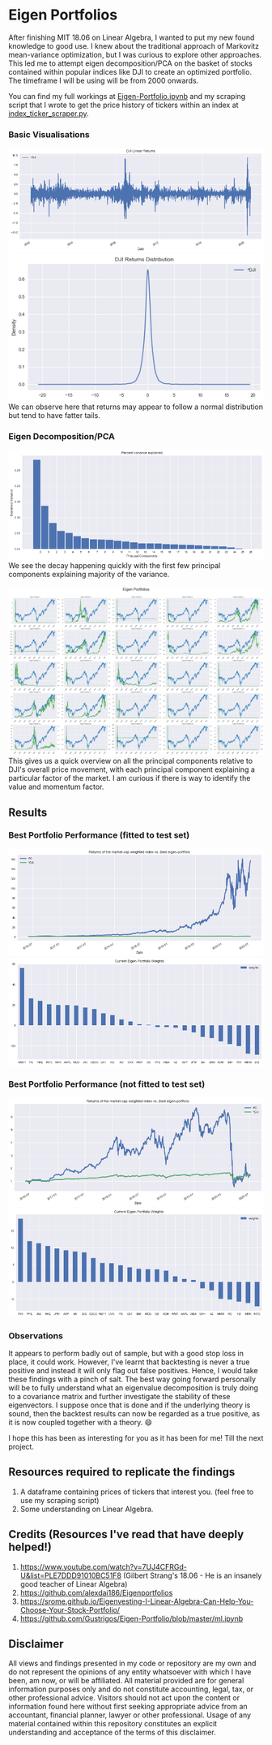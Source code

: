 # Eigen Portfolios
After finishing MIT 18.06 on Linear Algebra, I wanted to put my new found knowledge to good use. I knew about the traditional approach of Markovitz mean-variance optimization, but I was curious to explore other approaches. This led me to attempt eigen decomposition/PCA on the basket of stocks contained within popular indices like DJI to create an optimized portfolio. The timeframe I will be using will be from 2000 onwards. <br>

You can find my full workings at [Eigen-Portfolio.ipynb](Eigen-Portfolio.ipynb) and my scraping script that I wrote to get the price history of tickers within an index at [index_ticker_scraper.py](index_ticker_scraper.py).

### Basic Visualisations
![](Images/DJI-Returns.png)
![](Images/DJI-Returns-Distribution.png) <br>
We can observe here that returns may appear to follow a normal distribution but tend to have fatter tails.

### Eigen Decomposition/PCA
![](Images/Explained-Variance.png)
<br> We see the decay happening quickly with the first few principal components explaining majority of the variance. <br><br>
![](Images/Eigen-Portfolios.png) <br>
This gives us a quick overview on all the principal components relative to DJI's overall price movement, with each principal component explaining a particular factor of the market. I am curious if there is way to identify the value and momentum factor.

## Results 
### Best Portfolio Performance (fitted to test set)
![](Images/Portfolio-Performance.png)
![](Images/Eigen-Weights.png) <br>

### Best Portfolio Performance (not fitted to test set)
![](Images/OOS-Performance.png)
![](Images/OOS-Weights.png) <br>

### Observations
It appears to perform badly out of sample, but with a good stop loss in place, it could work. However, I've learnt that backtesting is never a true positive and instead it will only flag out false positives. Hence, I would take these findings with a pinch of salt. The best way going forward personally will be to fully understand what an eigenvalue decomposition is truly doing to a covariance matrix and further investigate the stability of these eigenvectors. I suppose once that is done and if the underlying theory is sound, then the backtest results can now be regarded as a true positive, as it is now coupled together with a theory. :smile: <br>

I hope this has been as interesting for you as it has been for me! Till the next project. 

## Resources required to replicate the findings
1. A dataframe containing prices of tickers that interest you. (feel free to use my scraping script)
2. Some understanding on Linear Algebra.

## Credits (Resources I've read that have deeply helped!)
1. https://www.youtube.com/watch?v=7UJ4CFRGd-U&list=PLE7DDD91010BC51F8 (Gilbert Strang's 18.06 - He is an insanely good teacher of Linear Algebra)
2. https://github.com/alexdai186/Eigenportfolios
3. https://srome.github.io/Eigenvesting-I-Linear-Algebra-Can-Help-You-Choose-Your-Stock-Portfolio/
4. https://github.com/Gustrigos/Eigen-Portfolio/blob/master/ml.ipynb 

## Disclaimer
All views and findings presented in my code or repository are my own and do not represent the opinions of any entity whatsoever with which I have been, am now, or will be affiliated. All material provided are for general information purposes only and do not constitute accounting, legal, tax, or other professional advice. Visitors should not act upon the content or information found here without first seeking appropriate advice from an accountant, financial planner, lawyer or other professional. Usage of any material contained within this repository constitutes an explicit understanding and acceptance of the terms of this disclaimer. 
